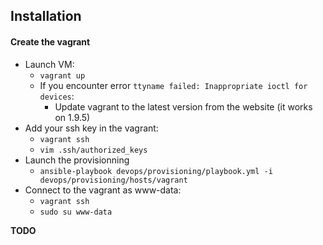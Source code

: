 ## Installation

#### Create the vagrant
- Launch VM:
  - `vagrant up`
  - If you encounter error `ttyname failed: Inappropriate ioctl for devices`:
    - Update vagrant to the latest version from the website (it works on 1.9.5)
- Add your ssh key in the vagrant:
  - `vagrant ssh`
  - `vim .ssh/authorized_keys`
- Launch the provisionning
  - `ansible-playbook devops/provisioning/playbook.yml -i devops/provisioning/hosts/vagrant `
- Connect to the vagrant as www-data:
  - `vagrant ssh`
  - `sudo su www-data`

**TODO**

